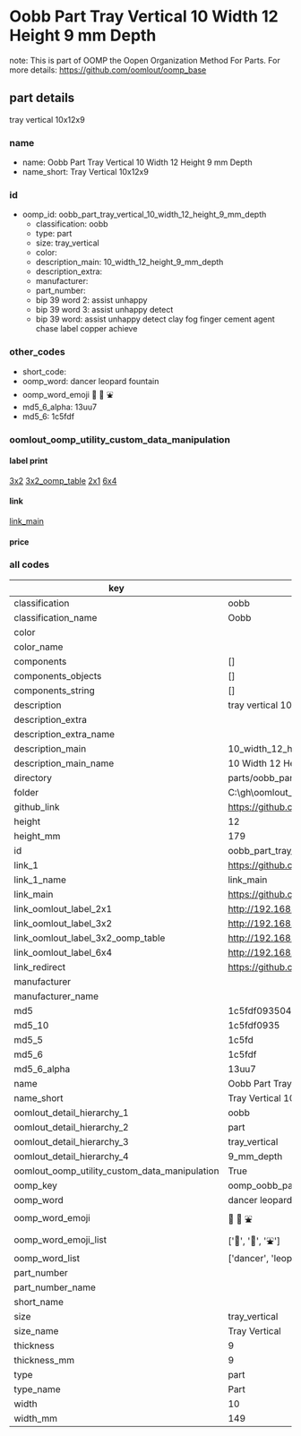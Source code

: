 # Oobb Part Tray Vertical 10 Width 12 Height 9 mm Depth  

note: This is part of OOMP the Oopen Organization Method For Parts. For more details: https://github.com/oomlout/oomp_base

##  part details
  



tray vertical 10x12x9



### name
* name: Oobb Part Tray Vertical 10 Width 12 Height 9 mm Depth
* name_short: Tray Vertical 10x12x9 
### id
* oomp_id: oobb_part_tray_vertical_10_width_12_height_9_mm_depth
  * classification: oobb
  * type: part
  * size: tray_vertical
  * color: 
  * description_main: 10_width_12_height_9_mm_depth
  * description_extra: 
  * manufacturer: 
  * part_number: 
  * bip 39 word 2: assist unhappy
  * bip 39 word 3: assist unhappy detect
  * bip 39 word: assist unhappy detect clay fog finger cement agent chase label copper achieve

### other_codes
* short_code: 
* oomp_word: dancer leopard fountain
* oomp_word_emoji :dancer: :leopard: :fountain:
* md5_6_alpha: 13uu7
* md5_6: 1c5fdf






### oomlout_oomp_utility_custom_data_manipulation
#### label print
[3x2](http://192.168.1.245:1112/?label=oomp%2013uu7)
[3x2_oomp_table](http://192.168.1.108:1112/?label=oomp%2013uu7)
[2x1](http://192.168.1.242:1112/?label=oomp%2013uu7)
[6x4](http://192.168.1.55:1112/?label=oomp%2013uu7)    

#### link

[link_main](https://github.com/oomlout/oomlout_oobb_version_4_generated_parts/tree/main/navigation_oomp/oobb/part/tray_vertical/10_width_12_height_9_mm_depth/part)                              

#### price







### all codes 
| key | value |  
| --- | --- |  
| classification | oobb |  
| classification_name | Oobb |  
| color |  |  
| color_name |  |  
| components | [] |  
| components_objects | [] |  
| components_string | [] |  
| description | tray vertical 10x12x9 |  
| description_extra |  |  
| description_extra_name |  |  
| description_main | 10_width_12_height_9_mm_depth |  
| description_main_name | 10 Width 12 Height 9 mm Depth |  
| directory | parts/oobb_part_tray_vertical_10_width_12_height_9_mm_depth |  
| folder | C:\gh\oomlout_oobb_version_4_generated_parts\parts\oobb_part_tray_vertical_10_width_12_height_9_mm_depth |  
| github_link | https://github.com/oomlout/oomlout_oomp_part_src/tree/main/parts/oobb_part_tray_vertical_10_width_12_height_9_mm_depth |  
| height | 12 |  
| height_mm | 179 |  
| id | oobb_part_tray_vertical_10_width_12_height_9_mm_depth |  
| link_1 | https://github.com/oomlout/oomlout_oobb_version_4_generated_parts/tree/main/navigation_oomp/oobb/part/tray_vertical/10_width_12_height_9_mm_depth/part |  
| link_1_name | link_main |  
| link_main | https://github.com/oomlout/oomlout_oobb_version_4_generated_parts/tree/main/navigation_oomp/oobb/part/tray_vertical/10_width_12_height_9_mm_depth/part |  
| link_oomlout_label_2x1 | http://192.168.1.242:1112/?label=oomp%2013uu7 |  
| link_oomlout_label_3x2 | http://192.168.1.245:1112/?label=oomp%2013uu7 |  
| link_oomlout_label_3x2_oomp_table | http://192.168.1.108:1112/?label=oomp%2013uu7 |  
| link_oomlout_label_6x4 | http://192.168.1.55:1112/?label=oomp%2013uu7 |  
| link_redirect | https://github.com/oomlout/oomlout_oobb_version_4_generated_parts/tree/main/parts/oobb_tray_vertical_10_12_09 |  
| manufacturer |  |  
| manufacturer_name |  |  
| md5 | 1c5fdf093504e4a55bad22a278fb506e |  
| md5_10 | 1c5fdf0935 |  
| md5_5 | 1c5fd |  
| md5_6 | 1c5fdf |  
| md5_6_alpha | 13uu7 |  
| name | Oobb Part Tray Vertical 10 Width 12 Height 9 mm Depth |  
| name_short | Tray Vertical 10x12x9  |  
| oomlout_detail_hierarchy_1 | oobb |  
| oomlout_detail_hierarchy_2 | part |  
| oomlout_detail_hierarchy_3 | tray_vertical |  
| oomlout_detail_hierarchy_4 | 9_mm_depth |  
| oomlout_oomp_utility_custom_data_manipulation | True |  
| oomp_key | oomp_oobb_part_tray_vertical_10_width_12_height_9_mm_depth |  
| oomp_word | dancer leopard fountain |  
| oomp_word_emoji | :dancer: :leopard: :fountain: |  
| oomp_word_emoji_list | [':dancer:', ':leopard:', ':fountain:'] |  
| oomp_word_list | ['dancer', 'leopard', 'fountain'] |  
| part_number |  |  
| part_number_name |  |  
| short_name |  |  
| size | tray_vertical |  
| size_name | Tray Vertical |  
| thickness | 9 |  
| thickness_mm | 9 |  
| type | part |  
| type_name | Part |  
| width | 10 |  
| width_mm | 149 |  
